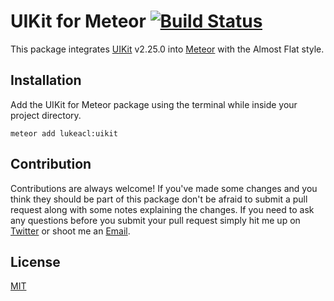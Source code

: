 # UIKit for Meteor [![Build Status](https://travis-ci.org/lukeacl/uikit.svg)](https://travis-ci.org/lukeacl/uikit)

This package integrates [UIKit](http://getuikit.com/) v2.25.0 into [Meteor](https://www.meteor.com/) with the Almost Flat style.

## Installation

Add the UIKit for Meteor package using the terminal while inside your project
directory.

```shell
meteor add lukeacl:uikit
```

## Contribution

Contributions are always welcome! If you've made some changes and you think they
should be part of this package don't be afraid to submit a pull request along
with some notes explaining the changes. If you need to ask any questions before
you submit your pull request simply hit me up on [Twitter](https://twitter.com/lukeacl) or shoot me an [Email](mailto:hello@lukeacl.com).

## License

[MIT](https://en.wikipedia.org/wiki/MIT_License)
